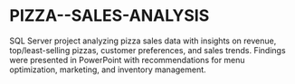 # PIZZA--SALES-ANALYSIS
SQL Server project analyzing pizza sales data with insights on revenue, top/least-selling pizzas, customer preferences, and sales trends. Findings were presented in PowerPoint with recommendations for menu optimization, marketing, and inventory management.
